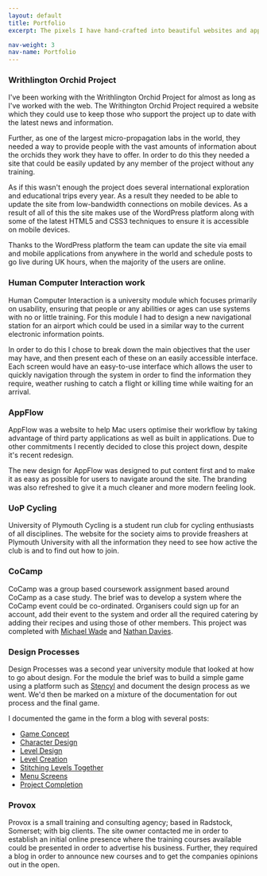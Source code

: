 ```yaml
---
layout: default
title: Portfolio
excerpt: The pixels I have hand-crafted into beautiful websites and applications

nav-weight: 3
nav-name: Portfolio
---
```


### Writhlington Orchid Project

I've been working with the Writhlington Orchid Project for almost as long as I've worked with the web. The Writhington Orchid Project required a website which they could use to keep those who support the project up to date with the latest news and information.  

Further, as one of the largest micro-propagation labs in the world, they needed a way to provide people with the vast amounts of information about the orchids they work they have to offer. In order to do this they needed a site that could be easily updated by any member of the project without any training. 

As if this wasn't enough the project does several international exploration and educational trips every year. As a result they needed to be able to update the site from low-bandwidth connections on mobile devices. As a result of all of this the site makes use of the WordPress platform along with some of the latest HTML5 and CSS3 techniques to ensure it is accessible on mobile devices. 

Thanks to the WordPress platform the team can update the site via email and mobile applications from anywhere in the world and schedule posts to go live during UK hours, when the majority of the users are online. 

### Human Computer Interaction work

Human Computer Interaction is a university module which focuses primarily on usability, ensuring that people or any abilities or ages can use systems with no or little training. For this module I had to design a new navigational station for an airport which could be used in a similar way to the current electronic information points. 

In order to do this I chose to break down the main objectives that the user may have, and then present each of these on an easily accessible interface. Each screen would have an easy-to-use interface which allows the user to quickly navigation through the system in order to find the information they require, weather rushing to catch a flight or killing time while waiting for an arrival. 

### AppFlow

AppFlow was a website to help Mac users optimise their workflow by taking advantage of third party applications as well as built in applications. Due to other commitments I recently decided to close this project down, despite it's recent redesign. 

The new design for AppFlow was designed to put content first and to make it as easy as possible for users to navigate around the site. The branding was also refreshed to give it a much cleaner and more modern feeling look. 

### UoP Cycling

University of Plymouth Cycling is a student run club for cycling enthusiasts of all disciplines. The website for the society aims to provide freashers at Plymouth University with all the information they need to see how active the club is and to find out how to join. 

### CoCamp

CoCamp was a group based coursework assignment based around CoCamp as a case study. The brief was to develop a system where the CoCamp event could be co-ordinated. Organisers could sign up for an account, add their event to the system and order all the required catering by adding their recipes and using those of other members. This project was completed with [Michael Wade](http://spikewade.biz/ "The Website of Micheal Wade") and [Nathan Davies](http://nathandavies.co.uk "The Website of Nathan Davies").

### Design Processes

Design Processes was a second year university module that looked at how to go about design. For the module the brief was to build a simple game using a platform such as [Stencyl](http://www.stencyl.com "Stencyl Game Maker") and document the design process as we went.  We'd then be marked on a mixture of the documentation for out process and the final game. 

I documented the game in the form a blog with several posts:
- [Game Concept](/notebook/2012/03/game-concept/  "Design Process: Game Concept")
- [Character Design](/notebook/2012/03/character-design/ "Design process: Character Design")
- [Level Design](/notebook/2012/03/level-design/ "Design Process: Level Design")
- [Level Creation](/notebook/2012/03/level-creation/ "Design Process: Level Creation")
- [Stitching Levels Together](/notebook/2012/03/stitching-levels-together/ "Design Process: Stitching Levels Together")
- [Menu Screens](/notebook/2012/03/menu-screens/ "Design Process: Menu Screens")
- [Project Completion](/notebook/2012/03/project-completion/ "Design Process: Project Completion")

### Provox

Provox is a small training and consulting agency; based in Radstock, Somerset; with big clients. The site owner contacted me in order to establish an initial online presence where the training courses available could be presented in order to advertise his business. Further, they required a blog in order to announce new courses and to get the companies opinions out in the open. 